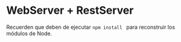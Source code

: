 # WebServer + RestServer

Recuerden que deben de ejecutar ```npm install ``` para reconstruir los
módulos de Node. 
